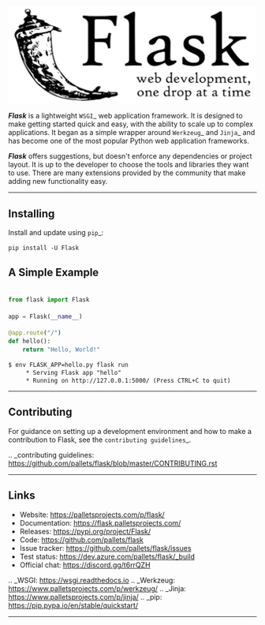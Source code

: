 ![Flask](Flask.png)

***Flask*** is a lightweight `WSGI`_ web application framework. It is designed
to make getting started quick and easy, with the ability to scale up to
complex applications. It began as a simple wrapper around `Werkzeug`_
and `Jinja`_ and has become one of the most popular Python web
application frameworks.

***Flask*** offers suggestions, but doesn't enforce any dependencies or
project layout. It is up to the developer to choose the tools and
libraries they want to use. There are many extensions provided by the
community that make adding new functionality easy.

---

Installing
----------

Install and update using `pip`_:

```
pip install -U Flask
```

A Simple Example
----------------

```python

from flask import Flask

app = Flask(__name__)

@app.route("/")
def hello():
    return "Hello, World!"
```

```
$ env FLASK_APP=hello.py flask run
     * Serving Flask app "hello"
     * Running on http://127.0.0.1:5000/ (Press CTRL+C to quit)
```

---

Contributing
------------

For guidance on setting up a development environment and how to make a
contribution to Flask, see the `contributing guidelines`_.

.. _contributing guidelines: https://github.com/pallets/flask/blob/master/CONTRIBUTING.rst

---

Links
-----

* Website: https://palletsprojects.com/p/flask/
* Documentation: https://flask.palletsprojects.com/
* Releases: https://pypi.org/project/Flask/
* Code: https://github.com/pallets/flask
* Issue tracker: https://github.com/pallets/flask/issues
* Test status: https://dev.azure.com/pallets/flask/_build
* Official chat: https://discord.gg/t6rrQZH

.. _WSGI: https://wsgi.readthedocs.io
.. _Werkzeug: https://www.palletsprojects.com/p/werkzeug/
.. _Jinja: https://www.palletsprojects.com/p/jinja/
.. _pip: https://pip.pypa.io/en/stable/quickstart/

---
